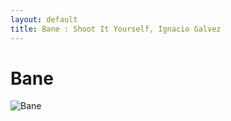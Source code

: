 ```yaml
---
layout: default
title: Bane : Shoot It Yourself, Ignacio Galvez
---
```


# Bane

![Bane](http://assets.farmhouse.co/publishing/1-shoot-it-yourself/images/bane-1.jpg)

